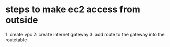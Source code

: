 # steps to make ec2 access from outside

1: create vpc
2: create  internet gateway
3: add route to the gateway into the routetable
